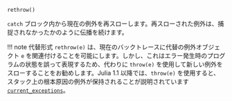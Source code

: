 ```
rethrow()
```

`catch` ブロック内から現在の例外を再スローします。再スローされた例外は、捕捉されなかったかのように伝播を続けます。

!!! note
    代替形式 `rethrow(e)` は、現在のバックトレースに代替の例外オブジェクト `e` を関連付けることを可能にします。しかし、これはエラー発生時のプログラムの状態を誤って表現するため、代わりに `throw(e)` を使用して新しい例外をスローすることをお勧めします。Julia 1.1 以降では、`throw(e)` を使用すると、スタック上の根本原因の例外が保持されることが説明されています [`current_exceptions`](@ref)。

